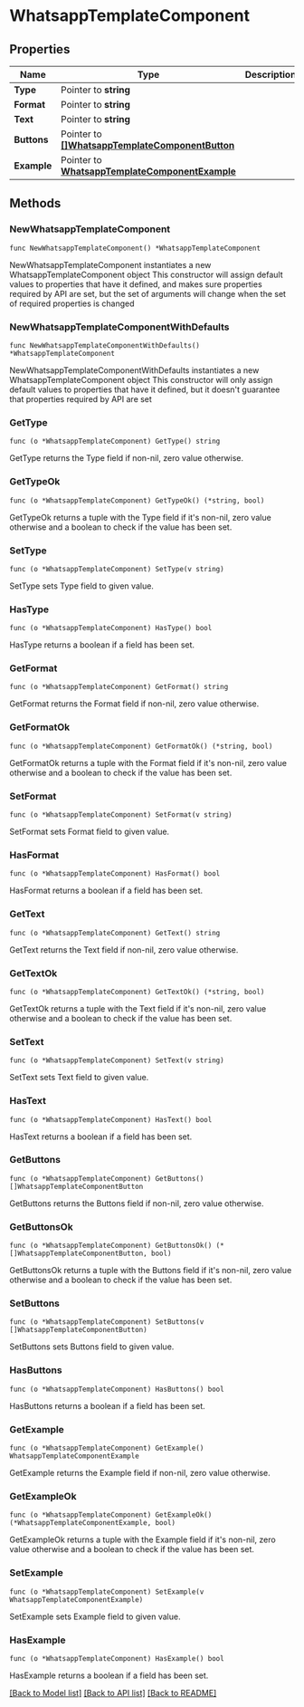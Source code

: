 # WhatsappTemplateComponent

## Properties

Name | Type | Description | Notes
------------ | ------------- | ------------- | -------------
**Type** | Pointer to **string** |  | [optional] 
**Format** | Pointer to **string** |  | [optional] 
**Text** | Pointer to **string** |  | [optional] 
**Buttons** | Pointer to [**[]WhatsappTemplateComponentButton**](WhatsappTemplateComponentButton.md) |  | [optional] 
**Example** | Pointer to [**WhatsappTemplateComponentExample**](WhatsappTemplateComponentExample.md) |  | [optional] 

## Methods

### NewWhatsappTemplateComponent

`func NewWhatsappTemplateComponent() *WhatsappTemplateComponent`

NewWhatsappTemplateComponent instantiates a new WhatsappTemplateComponent object
This constructor will assign default values to properties that have it defined,
and makes sure properties required by API are set, but the set of arguments
will change when the set of required properties is changed

### NewWhatsappTemplateComponentWithDefaults

`func NewWhatsappTemplateComponentWithDefaults() *WhatsappTemplateComponent`

NewWhatsappTemplateComponentWithDefaults instantiates a new WhatsappTemplateComponent object
This constructor will only assign default values to properties that have it defined,
but it doesn't guarantee that properties required by API are set

### GetType

`func (o *WhatsappTemplateComponent) GetType() string`

GetType returns the Type field if non-nil, zero value otherwise.

### GetTypeOk

`func (o *WhatsappTemplateComponent) GetTypeOk() (*string, bool)`

GetTypeOk returns a tuple with the Type field if it's non-nil, zero value otherwise
and a boolean to check if the value has been set.

### SetType

`func (o *WhatsappTemplateComponent) SetType(v string)`

SetType sets Type field to given value.

### HasType

`func (o *WhatsappTemplateComponent) HasType() bool`

HasType returns a boolean if a field has been set.

### GetFormat

`func (o *WhatsappTemplateComponent) GetFormat() string`

GetFormat returns the Format field if non-nil, zero value otherwise.

### GetFormatOk

`func (o *WhatsappTemplateComponent) GetFormatOk() (*string, bool)`

GetFormatOk returns a tuple with the Format field if it's non-nil, zero value otherwise
and a boolean to check if the value has been set.

### SetFormat

`func (o *WhatsappTemplateComponent) SetFormat(v string)`

SetFormat sets Format field to given value.

### HasFormat

`func (o *WhatsappTemplateComponent) HasFormat() bool`

HasFormat returns a boolean if a field has been set.

### GetText

`func (o *WhatsappTemplateComponent) GetText() string`

GetText returns the Text field if non-nil, zero value otherwise.

### GetTextOk

`func (o *WhatsappTemplateComponent) GetTextOk() (*string, bool)`

GetTextOk returns a tuple with the Text field if it's non-nil, zero value otherwise
and a boolean to check if the value has been set.

### SetText

`func (o *WhatsappTemplateComponent) SetText(v string)`

SetText sets Text field to given value.

### HasText

`func (o *WhatsappTemplateComponent) HasText() bool`

HasText returns a boolean if a field has been set.

### GetButtons

`func (o *WhatsappTemplateComponent) GetButtons() []WhatsappTemplateComponentButton`

GetButtons returns the Buttons field if non-nil, zero value otherwise.

### GetButtonsOk

`func (o *WhatsappTemplateComponent) GetButtonsOk() (*[]WhatsappTemplateComponentButton, bool)`

GetButtonsOk returns a tuple with the Buttons field if it's non-nil, zero value otherwise
and a boolean to check if the value has been set.

### SetButtons

`func (o *WhatsappTemplateComponent) SetButtons(v []WhatsappTemplateComponentButton)`

SetButtons sets Buttons field to given value.

### HasButtons

`func (o *WhatsappTemplateComponent) HasButtons() bool`

HasButtons returns a boolean if a field has been set.

### GetExample

`func (o *WhatsappTemplateComponent) GetExample() WhatsappTemplateComponentExample`

GetExample returns the Example field if non-nil, zero value otherwise.

### GetExampleOk

`func (o *WhatsappTemplateComponent) GetExampleOk() (*WhatsappTemplateComponentExample, bool)`

GetExampleOk returns a tuple with the Example field if it's non-nil, zero value otherwise
and a boolean to check if the value has been set.

### SetExample

`func (o *WhatsappTemplateComponent) SetExample(v WhatsappTemplateComponentExample)`

SetExample sets Example field to given value.

### HasExample

`func (o *WhatsappTemplateComponent) HasExample() bool`

HasExample returns a boolean if a field has been set.


[[Back to Model list]](../README.md#documentation-for-models) [[Back to API list]](../README.md#documentation-for-api-endpoints) [[Back to README]](../README.md)


